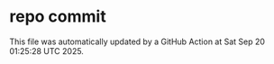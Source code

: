 # repo commit

This file was automatically updated by a GitHub Action at Sat Sep 20 01:25:28 UTC 2025.
